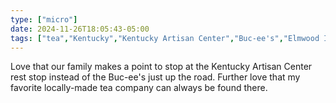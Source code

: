 ```yaml
---
type: ["micro"]
date: 2024-11-26T18:05:43-05:00
tags: ["tea","Kentucky","Kentucky Artisan Center","Buc-ee's","Elmwood Inn"]
---
```

Love that our family makes a point to stop at the Kentucky Artisan Center rest stop instead of the Buc-ee's just up the road. Further love that my favorite locally-made tea company can always be found there.
